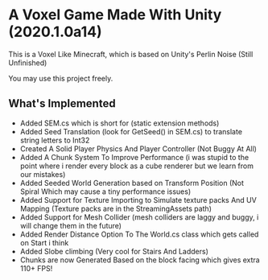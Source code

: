A Voxel Game Made With Unity (2020.1.0a14)
========================================

This is a Voxel Like Minecraft, which is based on Unity's Perlin Noise (Still Unfinished)

You may use this project freely.

What's Implemented
------------------
- Added SEM.cs which is short for (static extension methods)
- Added Seed Translation (look for GetSeed() in SEM.cs) to translate string letters to Int32
- Created A Solid Player Physics And Player Controller (Not Buggy At All)
- Added A Chunk System To Improve Performance (i was stupid to the point where i render every block as a cube renderer but we learn from our mistakes)
- Added Seeded World Generation based on Transform Position (Not Spiral Which may cause a tiny performance issues)
- Added Support for Texture Importing to Simulate texture packs And UV Mapping
(Texture packs are in the StreamingAssets path)
- Added Support for Mesh Collider (mesh colliders are laggy and buggy, i will change them in the future)
- Added Render Distance Option To The World.cs class which gets called on Start i think
- Added Slobe climbing (Very cool for Stairs And Ladders)
- Chunks are now Generated Based on the block facing which gives extra 110+ FPS!
